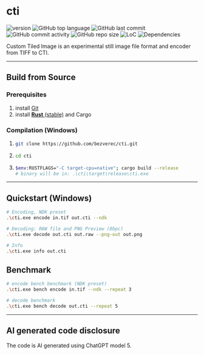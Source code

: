 # cti

![version](https://img.shields.io/badge/dynamic/toml?url=https://raw.githubusercontent.com/bezverec/cti/main/Cargo.toml&query=$.package.version&label=version&prefix=v) ![GitHub top language](https://img.shields.io/github/languages/top/cti/tif2jp2) ![GitHub last commit](https://img.shields.io/github/last-commit/bezverec/cti) ![GitHub commit activity](https://img.shields.io/github/commit-activity/m/bezverec/cti) ![GitHub repo size](https://img.shields.io/github/repo-size/bezverec/cti) ![LoC](https://tokei.rs/b1/github/bezverec/cti) ![Dependencies](https://deps.rs/repo/github/bezverec/cti/status.svg)

Custom Tiled Image is an experimental still image file format and encoder from TIFF to CTI.

---

## Build from Source

### Prerequisites
1. install [Git](https://git-scm.com/)
2. install [**Rust** (stable)](https://www.rust-lang.org/tools/install) and Cargo

### Compilation (Windows)   
1. ```bash
   git clone https://github.com/bezverec/cti.git
   ```
2. ```bash
   cd cti
   ```
3. ```bash
   $env:RUSTFLAGS="-C target-cpu=native"; cargo build --release
   # binary will be in: .\cti\target\release\cti.exe
   ```
---
## Quickstart (Windows)
```bash
# Encoding, NDK preset
.\cti.exe encode in.tif out.cti --ndk
```
```bash
# Decoding: RAW file and PNG Preview (8bpc)
.\cti.exe decode out.cti out.raw --png-out out.png
```
```bash
# Info
.\cti.exe info out.cti
```
## Benchmark
```bash
# encode bench benchmark (NDK preset)
.\cti.exe bench encode in.tif --ndk --repeat 3
```
```bash
# decode benchmark
.\cti.exe bench decode out.cti --repeat 5
```
---
## AI generated code disclosure

The code is AI generated using ChatGPT model 5.
